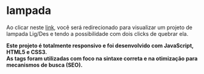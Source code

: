 # lampada
 
Ao clicar neste <a href="https://thiago-tsg.github.io/lampada/" target="_blank">link</a>, você será redirecionado para visualizar um projeto de lampada Lig/Des e tendo a possibilidade com dois clicks de quebrar ela.<br>

<strong>
Este projeto é totalmente responsivo e foi desenvolvido com JavaScript, HTML5 e CSS3.<br>
As tags foram utilizadas com foco na sintaxe correta e na otimização para mecanismos de busca (SEO).
</strong>
